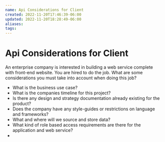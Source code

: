 ```yaml
---
name: Api Considerations for Client
created: 2022-11-20T17:46:39-06:00
updated: 2022-11-20T18:28:49-06:00
aliases: 
tags: 
---
```

# Api Considerations for Client

An enterprise company is interested in building a web service complete with front-end website. You are hired to do the job. What are some considerations you must take into account when doing this job?

- What is the business use case?
- What is the companies timeline for this project?
- Is there any design and strategy documentation already existing for the product?
- Does the company have any style-guides or restrictions on language and frameworks?
- What and where will we source and  store data?
- What kind of role based access requirements are there for the application and web service?
- 